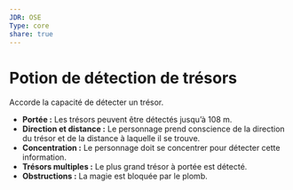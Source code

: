```yaml
---
JDR: OSE
Type: core
share: true
---
```

# Potion de détection de trésors

Accorde la capacité de détecter un trésor.

- **Portée :** Les trésors peuvent être détectés jusqu’à 108 m.
- **Direction et distance :** Le personnage prend conscience de la direction du trésor et de la distance à laquelle il se trouve.
- **Concentration :** Le personnage doit se concentrer pour détecter cette information.
- **Trésors multiples :** Le plus grand trésor à portée est détecté.
- **Obstructions :** La magie est bloquée par le plomb.